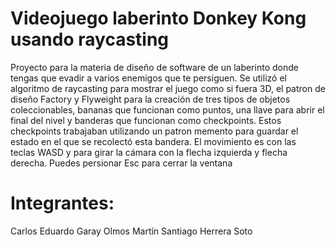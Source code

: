 # Videojuego laberinto Donkey Kong usando raycasting
Proyecto para la materia de diseño de software de un laberinto donde tengas que evadir a varios enemigos que te 
persiguen. Se utilizó el algoritmo de raycasting para mostrar el juego como si fuera 3D, el patron de diseño 
Factory y Flyweight para la creación de tres tipos de objetos coleccionables, bananas que funcionan como puntos, 
una llave para abrir el final del nivel y banderas que funcionan como checkpoints. Estos checkpoints trabajaban 
utilizando un patron memento para guardar el estado en el que se recolectó esta bandera. El movimiento es con las  
teclas WASD y para girar la cámara con la flecha izquierda y flecha derecha. Puedes persionar Esc para cerrar la 
ventana

# Integrantes:
Carlos Eduardo Garay Olmos
Martín Santiago Herrera Soto
